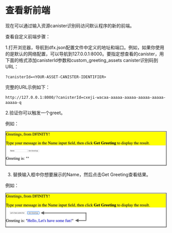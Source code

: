 # 查看新前端

现在可以通过输入资源canister识别码访问默认程序的新的前端。

查看自定义前端步骤：

1.打开浏览器，导航到dfx.json配置文件中定义的地址和端口。例如，如果你使用的是默认的网络配置，可以导航到127.0.0.1:8000。要指定想查看的canister，用下面的格式添加canisterId参数和custom\_greeting\_assets canister识别码到URL：

```text
?canisterId=<YOUR-ASSET-CANISTER-IDENTIFIER>
```

完整的URL示例如下：

```text
http://127.0.0.1:8000/?canisterId=cxeji-wacaa-aaaaa-aaaaa-aaaaa-aaaaa-aaaaa-q
```

2.验证你可以触发一个greet。

例如：

![](../../.gitbook/assets/wechatimg39.jpeg)

3. 替换输入框中你想要展示的Name，然后点击Get Greeting查看结果。

例如：

![](../../.gitbook/assets/wechatimg40.jpeg)

